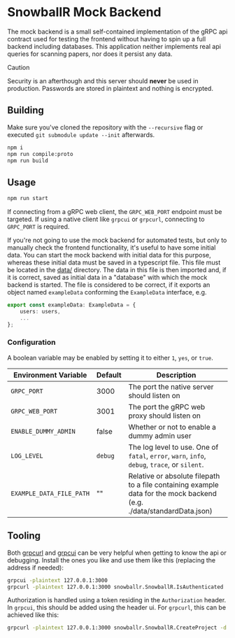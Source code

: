 # SnowballR Mock Backend

The mock backend is a small self-contained implementation of the gRPC api
contract used for testing the frontend without having to spin up a full backend
including databases. This application neither implements real api queries for
scanning papers, nor does it persist any data.

> [!CAUTION]
> Security is an afterthough and this server should **never** be used in
> production. Passwords are stored in plaintext and nothing is encrypted.

## Building

Make sure you've cloned the repository with the `--recursive` flag or executed
`git submodule update --init` afterwards.

```sh
npm i
npm run compile:proto
npm run build
```

## Usage

```sh
npm run start
```

If connecting from a gRPC web client, the `GRPC_WEB_PORT` endpoint must be
targeted. If using a native client like `grpcui` or `grpcurl`, connecting to
`GRPC_PORT` is required.

If you're not going to use the mock backend for automated tests, but only to manually check the frontend functionality, it's useful to have some initial data.
You can start the mock backend with initial data for this purpose, whereas these initial data must be saved in a typescript file.
This file must be located in the [data/](src/data) directory. The data in this file is then imported and,
if it is correct, saved as initial data in a "database" with which the mock backend is started.
The file is considered to be correct, if it exports an object named `exampleData` conforming the `ExampleData` interface, e.g.
```typescript
export const exampleData: ExampleData = {
    users: users,
    ...
};

```

### Configuration
A boolean variable may be enabled by setting it to either `1`, `yes`, or `true`.

| Environment Variable | Default | Description                                                                                   |
| -------------------- | ------- | --------------------------------------------------------------------------------------------- |
| `GRPC_PORT`          | 3000    | The port the native server should listen on                                                   |
| `GRPC_WEB_PORT`      | 3001    | The port the gRPC web proxy should listen on                                                  |
| `ENABLE_DUMMY_ADMIN` | false   | Whether or not to enable a dummy admin user                                                   |
| `LOG_LEVEL`          | `debug` | The log level to use. One of `fatal`, `error`, `warn`, `info`, `debug`, `trace`, or `silent`. |
| `EXAMPLE_DATA_FILE_PATH` | ""      | Relative or absolute filepath to a file containing example data for the mock backend (e.g. ./data/standardData.json) |

## Tooling

Both [grpcurl](https://github.com/fullstorydev/grpcurl) and
[grpcui](https://github.com/fullstorydev/grpcui) can be very helpful when
getting to know the api or debugging. Install the ones you like and use them
like this (replacing the address if needed):

```sh
grpcui -plaintext 127.0.0.1:3000
grpcurl -plaintext 127.0.0.1:3000 snowballr.SnowballR.IsAuthenticated
```

Authorization is handled using a token residing in the `Authorization` header.
In `grpcui`, this should be added using the header ui. For `grpcurl`, this can
be achieved like this:

```sh
grpcurl -plaintext 127.0.0.1:3000 snowballr.SnowballR.CreateProject -d '{"name": "Foo"}' -H Authorization:<access-token>
```
